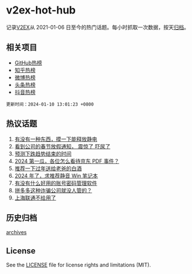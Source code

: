 # v2ex-hot-hub

 记录[V2EX](https://www.v2ex.com/)从 2021-01-06 日至今的热门话题。每小时抓取一次数据，按天[归档](archives)。
 
 ## 相关项目

- [GitHub热榜](https://github.com/it985/github-hot-hub)
- [知乎热榜](https://github.com/it985/zhihu-hot-hub)
- [微博热榜](https://github.com/it985/weibo-hot-hub)
- [头条热榜](https://github.com/it985/toutiao-hot-hub)
- [抖音热榜](https://github.com/it985/douyin-hot-hub)


 `更新时间：2024-01-10 13:01:23 +0800`

## 热议话题

1. [有没有一种东西，摸一下能释放静电](https://www.v2ex.com/t/1007238)
1. [看到公司的春节放假通知， 震惊了 吓尿了](https://www.v2ex.com/t/1007140)
1. [预测下跌趋势结束的时间](https://www.v2ex.com/t/1007350)
1. [2024 第一瓜，各位怎么看待京东 PDF 事件？](https://www.v2ex.com/t/1007303)
1. [推荐一下过年送给老爸的白酒](https://www.v2ex.com/t/1007379)
1. [2024 年了，求推荐静音 Win 笔记本](https://www.v2ex.com/t/1007162)
1. [有没有什么好用的账号密码管理软件](https://www.v2ex.com/t/1007133)
1. [拼多多这种诈骗公司就没人管的？](https://www.v2ex.com/t/1007395)
1. [上海联通不给用了](https://www.v2ex.com/t/1007147)

## 历史归档

[archives](archives)

## License

See the [LICENSE](LICENSE) file for license rights and limitations (MIT).
